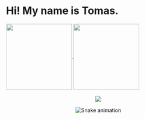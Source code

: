 <h1> Hi! My name is Tomas. </h1>

<div>
  <a href="https://github.com/TomasAlric">
  <img height="180em"   align="center" src="https://github-readme-stats.vercel.app/api?username=TomasAlric&show_icons=true&theme=jolly&include_all_commits=true&count_private=true"/>
  <img height="180em"  align="center" src="https://github-readme-stats.vercel.app/api/top-langs/?username=TomasAlric&&layout=compact&hide=shell&theme=jolly"/>

</div>
 <br>
<div  align="center"> 
  <a href="https://https://www.linkedin.com/in/tomas-alric-64ab841a4//" target="_blank"><img src="https://img.shields.io/badge/-LinkedIn-%230077B5?style=for-the-badge&logo=linkedin&logoColor=white" target="_blank"></a> 
 
  ![Snake animation](https://github.com/TomasAlric/TomasAlric/blob/output/github-contribution-grid-snake.svg)
 
  </div>
